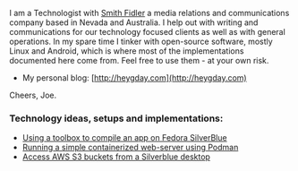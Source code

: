 I am a Technologist with [Smith Fidler](http://smithfidler.com) a media relations and communications company based in Nevada and Australia. I help out with writing and communications for our technology focused clients as well as with general operations. In my spare time I tinker with open-source software, mostly Linux and Android, which is where most of the implementations documented here come from. Feel free to use them - at your own risk.

* My personal blog: [http://heygday.com](http://heygday.com)

Cheers, Joe.

### Technology ideas, setups and implementations:

* [Using a toolbox to compile an app on Fedora SilverBlue](https://github.com/joefidler/joefidler.github.io/wiki/Compile-a-C-language-app-on-Fedora-Silverblue-using-a-toolbox)
* [Running a simple containerized web-server using Podman](https://github.com/joefidler/joefidler.github.io/wiki/Quick-&-easy-containerized-web-server-with-Podman)
* [Access AWS S3 buckets from a Silverblue desktop](https://github.com/joefidler/joefidler.github.io/wiki/Access-S3-buckets-from-Fedora-SIlverblue)
